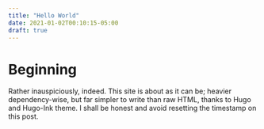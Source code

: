 ```yaml
---
title: "Hello World"
date: 2021-01-02T00:10:15-05:00
draft: true
---
```


# Beginning

Rather inauspiciously, indeed. This site is about as it can be; heavier dependency-wise, but far simpler to write than raw HTML, thanks to Hugo and Hugo-Ink theme. I shall be honest and avoid resetting the timestamp on this post.

